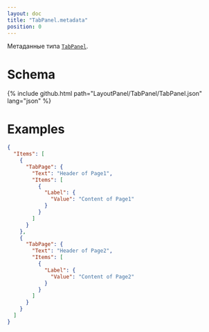```yaml
---
layout: doc
title: "TabPanel.metadata"
position: 0
---
```


Метаданные типа [`TabPanel`](../).

# Schema

{% include github.html path="LayoutPanel/TabPanel/TabPanel.json" lang="json" %}

# Examples

```json
{
  "Items": [
    {
      "TabPage": {
        "Text": "Header of Page1",
        "Items": [
          {
            "Label": {
              "Value": "Content of Page1"
            }
          }
        ]
      }
    },
    {
      "TabPage": {
        "Text": "Header of Page2",
        "Items": [
          {
            "Label": {
              "Value": "Content of Page2"
            }
          }
        ]
      }
    }
  ]
}
```
